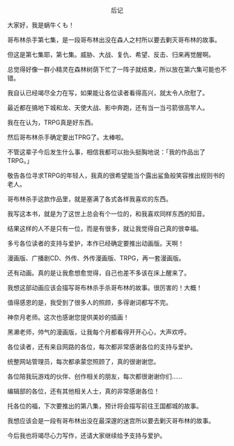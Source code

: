 <p align="center">后记</p>

大家好，我是蜗牛くも！

哥布林杀手第七集，是一段哥布林出没在森人之村所以要去剿灭哥布林的故事。

但这是第七集耶，第七集。威胁、大战、复仇、希望、反击、归来再觉醒啊。

总觉得好像一群小精灵在森林树荫下忙了一阵子就结束，所以放在第六集可能也不错。

我自认已经竭尽全力在写，如果能让各位读者看得高兴，就太令人欣慰了。

最近都在搞地下城和龙、天使大战、影中奔跑，还有当一当弓箭很高竿人。

我在在认为，TRPG真是好东西。

然后哥布林杀手确定要出TPRG了。太棒啦。

不管这辈子今后发生什么事，相信我都可以抬头挺胸地说：「我的作品出了TRPG。」

敬告各位寻求TRPG的年轻人，我真的很希望能当个露出鲨鱼般笑容推出规则书的老人。

哥布林杀手这款作品里，就是塞满了各式各样我喜欢的东西。

我写这本书，就是为了这世上总会有个一位的，和我喜欢同样东西的知音。

结果这样的人不是只有一位，而是有很多，就让我觉得自己真的很幸福。

多亏各位读者的支持与爱护，本作已经确定要推出动画版。天啊！

漫画版、广播剧CD、外传、外传漫画版、TRPG，再一套漫画版。

还有动画。真的是让我愈想愈觉得，自己也差不多该在床上醒来了。

我想这部动画应该会描写哥布林杀手杀哥布林的故事。很厉害的！大概！

值得感恩的是，我受到了很多人的照顾，多得谢词都写不完。

神奈月老师。这次也感谢您提供美妙的插画！

黑濑老师，帅气的漫画版，让我每个月都看得开开心心，大声欢呼。

各位读者，还有来自网路的各位，每次都非常感谢各位的支持与爱护。

统整网站管理员，每次都承蒙您照顾了，真的很谢谢您。

各位陪我玩游戏的伙伴、创作相关的朋友，每次都很谢谢你们……

编辑部的各位，还有其他相关人士，真的非常感谢各位！

托各位的福，下次要推出的第八集，预计将会描写前往王国都城的故事。

我想应该会是一段有哥布林出没在最深邃的迷宫所以要去剿灭哥布林的故事。

今后我也将竭尽心力写作，还请大家继续给予支持与爱护。

